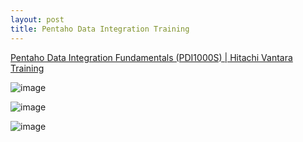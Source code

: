 ```yaml
---
layout: post
title: Pentaho Data Integration Training
---
```


[Pentaho Data Integration Fundamentals (PDI1000S) \| Hitachi Vantara Training](https://learning.lumada.hitachivantara.com/courses/pentaho-data-integration-fundamentals-pdi1000s)

![image](https://github.com/jordanbell2357/jordanbell2357.github.io/assets/47544607/97b3c265-350b-482f-a337-37177474612d)

![image](https://github.com/jordanbell2357/jordanbell2357.github.io/assets/47544607/33b8ffab-a0dc-44a2-872f-3175a9a29174)

![image](https://github.com/jordanbell2357/jordanbell2357.github.io/assets/47544607/7cb44f4a-96d8-42f2-a023-eaea9cce009d)
